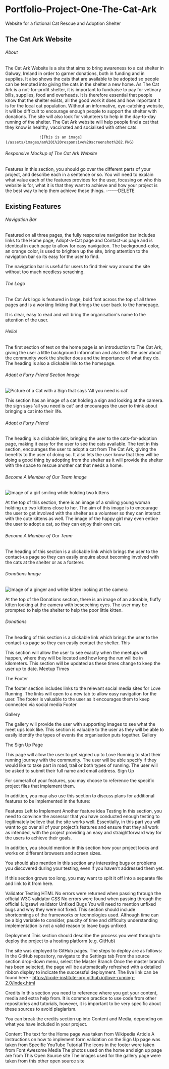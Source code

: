 # Portfolio-Project-One-The-Cat-Ark
 Website for a fictional Cat Rescue and Adoption Shelter

## The Cat Ark Website
###### About

The Cat Ark Website is a site that aims to bring awareness to a cat shelter in Galway, Ireland in order to garner donations, both in funding and in supplies. 
It also shows the cats that are available to be adopted so people can be tempted into giving the cats in the shelter a new home. 
As The Cat Ark is a not-for-profit shelter, it is important to fundraise to pay for vetinary bills, supplies, food and overheads. It is therefore essential that people know that the shelter exists, all the good work it does and how important it is for the local cat population. Without an informative, eye-catching website, it will be difficult to encourage enough people to support the shelter with donations.
The site will also look for volunteers to help in the day-to-day running of the shelter.
The Cat Ark website will help people find a cat that they know is healthy, vaccinated and socialised with other cats. 



                   ![This is an image](/assets/images/am%20i%20responsive%20screenshot%202.PNG)




###### Responsive Mockup of The Cat Ark Website


Features
In this section, you should go over the different parts of your project, and describe each in a sentence or so. 
You will need to explain what value each of the features provides for the user, focusing on who this website is for, 
what it is that they want to achieve and how your project is the best way to help them achieve these things. ------DELETE

## Existing Features

###### Navigation Bar

Featured on all three pages, the fully responsive navigation bar includes links to the Home page, Adopt-a-Cat page 
and Contact-us page and is identical in each page to allow for easy navigation. The background-color, 
an orange color, is used to brighten up the site, bring attention to the navigation bar so its easy for the user to find.

The navigation bar is useful for users to find their way around the site without too much needless seraching.

###### The Logo

The Cat Ark logo is featured in large, bold font across the top of all three pages and is a working linking 
that brings the user back to the homepage.

It is clear, easy to read and will bring the organisation's name to the attention of the user.

###### Hello!
The first section of text on the home page is an introduction to The Cat Ark, giving the user a little background 
information and also tells the user about the community work the shelter does and the importance of what they do.
The heading is also a clickable link to the homepage.

###### Adopt a Furry Friend Section Image

![Picture of a Cat with a Sign that says 'All you need is cat'](https://res.cloudinary.com/dhifyjuus/image/upload/v1658677711/The%20Cat%20Ark/pexels-alena-koval-982865_1_liqzwp.jpg)

This section has an image of a cat holding a sign and looking at the camera. the sign says 'all you need is cat' and 
encourages the user to think about bringing a cat into their life. 

###### Adopt a Furry Friend
The heading is a clickable link, bringing the user to the cats-for-adoption page, making it easy for the user to see the cats available.
The text in this section, encourages the user to adopt a cat from The Cat Ark, giving the benefits 
to the user of doing so. 
It also lets the user know that they will be doing a good thing by adopting from the shelter 
as it will provide the shelter with the space to rescue another cat that needs a home. 

###### Become A Member of Our Team Image

![Image of a girl smiling while holding two kittens](https://res.cloudinary.com/dhifyjuus/image/upload/v1658677734/The%20Cat%20Ark/young-woman-2517252_640_hfdybq.jpg) 

 At the top of this section, there is an image of a smiling young woman holding up two kittens close to her. 
 The aim of this image is to encourage the user to get involved with the shelter as a volunteer so they can interact 
 with the cute kittens as well. The image of the happy girl may even entice the user to adopt a cat, so they can enjoy their own cat.

 ###### Become A Member of Our Team 
 The heading of this section is a clickable link which brings the user to the contact-us page so they can easily enquire 
 about becoming involved with the cats at the shelter or as a fosterer.

 ###### Donations Image

 ![Image of a ginger and white kitten looking at the camera](https://res.cloudinary.com/dhifyjuus/image/upload/v1658677733/The%20Cat%20Ark/pexels-larissa-barbosa-1870376_kqdbot.jpg)

At the top of the Donations section, there is an image of an adorable, fluffy kitten looking at the camera with beseeching eyes. 
The user may be prompted to help the shelter to help the poor little kitten.

###### Donations 
The heading of this section is a clickable link which brings the user to the contact-us page so they can easily contact the shelter.
This                                                                                                                                                                                                                                              








This section will allow the user to see exactly when the meetups will happen, where they will be located and how long the run will be in kilometers.
This section will be updated as these times change to keep the user up to date.
Meetup Times

The Footer

The footer section includes links to the relevant social media sites for Love Running. The links will open to a new tab to allow easy navigation for the user.
The footer is valuable to the user as it encourages them to keep connected via social media
Footer

Gallery

The gallery will provide the user with supporting images to see what the meet ups look like.
This section is valuable to the user as they will be able to easily identify the types of events the organisation puts together.
Gallery

The Sign Up Page

This page will allow the user to get signed up to Love Running to start their running journey with the community. The user will be able specify if they would like to take part in road, trail or both types of running. The user will be asked to submit their full name and email address.
Sign Up

For some/all of your features, you may choose to reference the specific project files that implement them.

In addition, you may also use this section to discuss plans for additional features to be implemented in the future:

Features Left to Implement
Another feature idea
Testing
In this section, you need to convince the assessor that you have conducted enough testing to legitimately believe that the site works well. Essentially, in this part you will want to go over all of your project’s features and ensure that they all work as intended, with the project providing an easy and straightforward way for the users to achieve their goals.

In addition, you should mention in this section how your project looks and works on different browsers and screen sizes.

You should also mention in this section any interesting bugs or problems you discovered during your testing, even if you haven't addressed them yet.

If this section grows too long, you may want to split it off into a separate file and link to it from here.

Validator Testing
HTML
No errors were returned when passing through the official W3C validator
CSS
No errors were found when passing through the official (Jigsaw) validator
Unfixed Bugs
You will need to mention unfixed bugs and why they were not fixed. This section should include shortcomings of the frameworks or technologies used. Although time can be a big variable to consider, paucity of time and difficulty understanding implementation is not a valid reason to leave bugs unfixed.

Deployment
This section should describe the process you went through to deploy the project to a hosting platform (e.g. GitHub)

The site was deployed to GitHub pages. The steps to deploy are as follows:
In the GitHub repository, navigate to the Settings tab
From the source section drop-down menu, select the Master Branch
Once the master branch has been selected, the page will be automatically refreshed with a detailed ribbon display to indicate the successful deployment.
The live link can be found here - https://code-institute-org.github.io/love-running-2.0/index.html

Credits
In this section you need to reference where you got your content, media and extra help from. It is common practice to use code from other repositories and tutorials, however, it is important to be very specific about these sources to avoid plagiarism.

You can break the credits section up into Content and Media, depending on what you have included in your project.

Content
The text for the Home page was taken from Wikipedia Article A
Instructions on how to implement form validation on the Sign Up page was taken from Specific YouTube Tutorial
The icons in the footer were taken from Font Awesome
Media
The photos used on the home and sign up page are from This Open Source site
The images used for the gallery page were taken from this other open source site